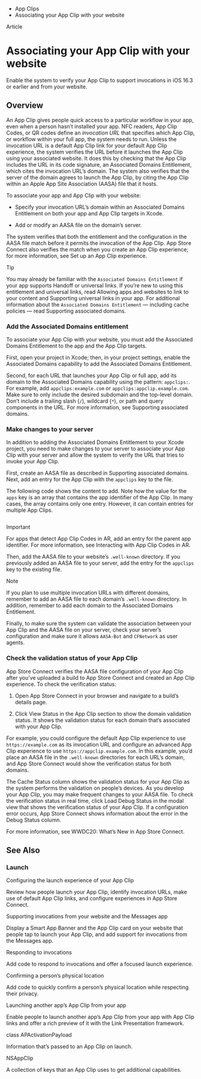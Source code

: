 

- App Clips
-  Associating your App Clip with your website 

Article

# Associating your App Clip with your website

Enable the system to verify your App Clip to support invocations in iOS 16.3 or earlier and from your website.

## Overview

An App Clip gives people quick access to a particular workflow in your app, even when a person hasn’t installed your app. NFC readers, App Clip Codes, or QR codes define an *invocation URL* that specifies which App Clip, or workflow within your full app, the system needs to run. Unless the invocation URL is a default App Clip link for your default App Clip experience, the system verifies the URL before it launches the App Clip using your associated website. It does this by checking that the App Clip includes the URL in its code signature, an Associated Domains Entitlement, which cites the invocation URL’s domain. The system also verifies that the server of the domain agrees to launch the App Clip, by citing the App Clip within an Apple App Site Association (AASA) file that it hosts.

To associate your app and App Clip with your website:

- Specify your invocation URL’s domain within an Associated Domains Entitlement on both your app and App Clip targets in Xcode.

- Add or modify an AASA file on the domain’s server.

The system verifies that both the entitlement and the configuration in the AASA file match before it permits the invocation of the App Clip. App Store Connect also verifies the match when you create an App Clip experience; for more information, see Set up an App Clip experience.

Tip

You may already be familiar with the `Associated Domains Entitlement` if your app supports Handoff or universal links. If you’re new to using this entitlement and universal links, read Allowing apps and websites to link to your content and Supporting universal links in your app. For additional information about the `Associated Domains Entitlement` — including cache policies — read Supporting associated domains.

### Add the Associated Domains entitlement

To associate your App Clip with your website, you must add the Associated Domains Entitlement to the app and the App Clip targets.

First, open your project in Xcode; then, in your project settings, enable the Associated Domains capability to add the Associated Domains Entitlement.

Second, for each URL that launches your App Clip or full app, add its domain to the Associated Domains capability using the pattern: `appclips:`. For example, add `appclips:example.com` or `appclips:appclip.example.com`. Make sure to only include the desired subdomain and the top-level domain. Don’t include a trailing slash (`/`), wildcard (`*`), or path and query components in the URL. For more information, see Supporting associated domains.

### Make changes to your server

In addition to adding the Associated Domains Entitlement to your Xcode project, you need to make changes to your server to associate your App Clip with your server and allow the system to verify the URL that tries to invoke your App Clip.

First, create an AASA file as described in Supporting associated domains. Next, add an entry for the App Clip with the `appclips` key to the file.

The following code shows the content to add. Note how the value for the `apps` key is an array that contains the app identifier of the App Clip. In many cases, the array contains only one entry. However, it can contain entries for multiple App Clips.

```
```

Important

For apps that detect App Clip Codes in AR, add an entry for the parent app identifier. For more information, see Interacting with App Clip Codes in AR.

Then, add the AASA file to your website’s `.well-known` directory. If you previously added an AASA file to your server, add the entry for the `appclips` key to the existing file.

Note

If you plan to use multiple invocation URLs with different domains, remember to add an AASA file to each domain’s `.well-known` directory. In addition, remember to add each domain to the Associated Domains Entitlement.

Finally, to make sure the system can validate the association between your App Clip and the AASA file on your server, check your server’s configuration and make sure it allows `AASA-Bot` and `CFNetwork` as user agents.

### Check the validation status of your App Clip

App Store Connect verifies the AASA file configuration of your App Clip after you’ve uploaded a build to App Store Connect and created an App Clip experience. To check the verification status:

1.  Open App Store Connect in your browser and navigate to a build’s details page.

2.  Click View Status in the App Clip section to show the domain validation status. It shows the validation status for each domain that’s associated with your App Clip.

For example, you could configure the default App Clip experience to use `https://example.com` as its invocation URL and configure an advanced App Clip experience to use `https://appclip.example.com`. In this example, you’d place an AASA file in the `.well-known` directories for each URL’s domain, and App Store Connect would show the verification status for both domains.

The Cache Status column shows the validation status for your App Clip as the system performs the validation on people’s devices. As you develop your App Clip, you may make frequent changes to your AASA file. To check the verification status in real time, click Load Debug Status in the modal view that shows the verification status of your App Clip. If a configuration error occurs, App Store Connect shows information about the error in the Debug Status column.

For more information, see WWDC20: What’s New in App Store Connect.

## See Also

### Launch

Configuring the launch experience of your App Clip

Review how people launch your App Clip, identify invocation URLs, make use of default App Clip links, and configure experiences in App Store Connect.

Supporting invocations from your website and the Messages app

Display a Smart App Banner and the App Clip card on your website that people tap to launch your App Clip, and add support for invocations from the Messages app.

Responding to invocations

Add code to respond to invocations and offer a focused launch experience.

Confirming a person’s physical location

Add code to quickly confirm a person’s physical location while respecting their privacy.

Launching another app’s App Clip from your app

Enable people to launch another app’s App Clip from your app with App Clip links and offer a rich preview of it with the Link Presentation framework.

class APActivationPayload

Information that’s passed to an App Clip on launch.

NSAppClip

A collection of keys that an App Clip uses to get additional capabilities.

